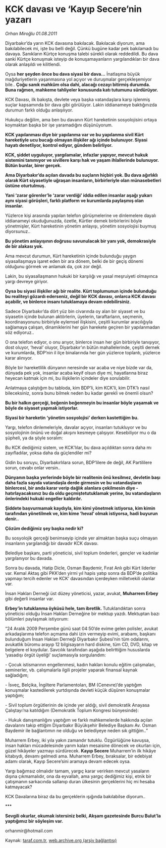 # KCK davası ve ‘Kayıp Secere’nin yazarı

*Orhan Miroğlu 01.08.2011*

<div class="yazi"><p>Diyarbakır’da yarın KCK davasına bakılacak. Bakılacak diyorum, ama bakılabilecek mi, işte bu belli değil. Çünkü bugüne kadar pek bakılamadı bu davaya. Sanıkların Kürtçe konuşma talebi sürekli olarak reddedildi. Bu dava sanki Kürtçe konuşmak isteyip de konuşamayanların yargılandıkları bir dava olarak anlaşıldı ve kilitlendi.</p>
<p>Oysa <strong>her şeyden önce bu dava siyasi bir dava...</strong> İnatlaşma büyük mağduriyetlerin yaşanmasına yol açıyor ve duruşmalar gerçekleşemiyor bile.. <strong>Çoğu sanık mahkûm olsa dahi, alacağı cezayı bitirmiş durumda. Buna rağmen, mahkeme tahliyeler konusunda katı tutumunu sürdürüyor.</strong></p>
<p>KCK Davası, ilk bakışta, devlete veya başka vatandaşlara karşı işlenmiş suçlar kapsamında bir dava gibi görülüyor. Lakin iddianameye baktığınızda durumun farklı olduğu anlaşılıyor.</p>
<p>Hukukçu değilim, ama ben bu davanın Kürt hareketinin sosyolojisini ortaya koymaktan başka bir işe yaramadığını düşünüyorum.</p>
<p><strong>KCK yapılanması diye bir yapılanma var ve bu yapılanma sivil Kürt hareketiyle ucu bucağı olmayan ilişkiler ağı içinde bulunuyor. Siyasi hayatı denetliyor, kontrol ediyor, gündem belirliyor.</strong></p>
<p><strong>KCK, şiddet uyguluyor, yargılamalar, infazlar yapıyor, mevcut hukuk sistemini tanımıyor ve sivillere karşı hak ve yaşam ihlallerinde bulunuyor. Bütün bunlar, birer gerçek.</strong></p>
<p><strong>Ama Diyarbakır’da açılan davada bu suçların hiçbiri yok. Bu dava ağırlıklı olarak Kürt siyasetiyle uğraşan insanların, birbirleriyle olan münasebetleri üstüne oturtulmuş.</strong></p>
<p><strong>Yani ‘zarar görenler’le ‘zarar verdiği’ iddia edilen insanlar aşağı yukarı aynı siyasi görüşleri, farklı platform ve kurumlarda paylaşmış olan insanlar.</strong></p>
<p>Yüzlerce kişi arasında yapılan telefon görüşmelerine ve dinlemelere dayalı iddianameyi okuduğunuzda, özetle, Kürtler demek birbirlerini böyle yönetmişler, Kürt hareketinin yönetim anlayışı, yönetim sosyolojisi buymuş diyorsunuz..</p>
<p><strong>Bu yönetim anlayışının doğrusu savunulacak bir yanı yok, demokrasiyle de bir alakası yok.</strong></p>
<p>Ama mevcut durumun, Kürt hareketinin içinde bulunduğu yaygın siyasallaşmaya işaret eden bir ara dönem, belki de bir geçiş dönemi olduğunu görmek ve anlamak da, çok zor değil.</p>
<p>Lakin, bu siyasallaşmanın hukuki bir karşılığı ve yasal meşruiyeti olmayınca yargı devreye giriyor.</p>
<p><strong>Oysa bu siyasi ilişkiler ağı bir realite. Kürt toplumunun içinde bulunduğu bu realiteyi gözardı ederseniz, değil bir KCK davası, onlarca KCK davası açabilir, ve binlerce insanı tutuklamaya devam edebilirsiniz.</strong></p>
<p>Sadece Diyarbakır’da dört yüz bin civarında oy alan bir siyaset ve bu siyasetin içinde bulunan aktörlerin, üyelerin, taraftarların, seçmenin, koordinasyonunu birbiriyle eylemsel ilişkisini, çeşitli kurumlar aracılığıyla sağlamaya çalışan, dinamiklerini her gün harekete geçiren bir yapılanmadan söz ediyoruz..</p>
<p>O ona telefon ediyor, o onu arıyor, binlerce insan her gün birbiriyle tanışıyor, dost oluyor, ‘heval’ oluyor, Diyarbakır’ın bütün mahallelerinde, çeşitli dernek ve kurumlarda, BDP’nin il ilçe binalarında her gün yüzlerce toplantı, yüzlerce karar alınıyor.</p>
<p>Böyle bir hareketlilik dünyanın neresinde var acaba ve niye bizde var da, dünyada pek yok, insanlar acaba keyif olsun diye mi, hayatlarına biraz heyecan katmak için mi, bu ilişkilerin içindeler diye sorulabilir.</p>
<p>Anlatmaya çalıştığım bu tabloda, kim BDP’li, kim KCK’li, kim DTK’lı nasıl bileceksiniz, sonra bunu bilmek neden bu kadar gerekli ve önemli olsun?</p>
<p><strong>Bu bir halkın gerçeği, beğenin beğenmeyin bu insanlar böyle yaşamak ve böyle de siyaset yapmak istiyorlar.</strong></p>
<p><strong>Siyasi bir hareketin ‘yönetim sosyolojisi’ derken kastettiğim bu.</strong></p>
<p>Yargı, telefon dinlemeleriyle, davalar açıyor, insanları tutukluyor ve bu sosyolojinin önünü ve doğal akışını kesmeye çalışıyor. Kesebiliyor mu o da şüpheli, ya da şöyle soralım:</p>
<p>Bu KCK dediğimiz sistem, ve KCK’lılar, bu dava açıldıktan sonra daha mı zayıfladılar, yoksa daha da güçlendiler mi?</p>
<p>Gidin bu soruyu, Diyarbakırlılara sorun, BDP’lilere de değil, AK Partililere sorun, cevabı onlar versin..</p>
<p><strong>Dünyanın başka yerlerinde böyle bir realitenin önü kesilmez, devletin başı daha fazla sayıda vatandaşla derde girmesin ve bu vatandaşların binlercesi, bir anda karar verip dağlık alanlara çekilmesin diye - hatırlayacaksınız bu da oldu geçmiştetutuklamak yerine, bu vatandaşların önlerindeki hukuki engeller kaldırılır.</strong></p>
<p><strong>Şiddete başvurmamak kaydıyla, kim kimi yönetmek istiyorsa, kim kimin tarafından yönetilmek ve, kim kime ‘heval’ olmak istiyorsa, hadi buyurun denir..</strong></p>
<p><strong>Çözüm dediğimiz şey başka nedir ki?</strong></p>
<p>Bu sosyolojik gerçeği benimseyip içinde yer almaktan başka suçu olmayan insanların yargılandığı bir davadır KCK davası.</p>
<p>Belediye başkanı, parti yöneticisi, sivil toplum önderleri, gençler ve kadınlar yargılanıyor bu davada.</p>
<p>Sonra bu davada, Hatip Dicle, Osman Baydemir, Fırat Anlı gibi Kürt liderler var. Kemal Aktaş gibi PKK’den yirmi yıl hapis yatıp sonra da BDP’de politika yapmayı tercih edenler ve KCK’ davasından içerdeyken milletvekili olanlar var.</p>
<p>İnsan Hakları Derneği üst düzey yöneticisi, yazar, avukat, <strong>Muharrem Erbey</strong> gibi değerli insanlar var.</p>
<p><strong>Erbey’in tutuklanma öyküsü hele, tam ibretlik. </strong>Tutuklandıktan sonra yöneticisi olduğu İnsan Hakları Derneğine bir mektup yazdı. Mektuptan bazı bölümleri paylaşmak istiyorum:</p>
<p>“24 Aralık 2009 Perşembe günü saat 04:50’de evime gelen polisler, avukat arkadaşlarıma telefon açmama dahi izin vermeyip evimi, arabamı, başkanı bulunduğum İnsan Hakları Derneği Diyarbakır Şubesi’nin tüm odalarını, avukatlık büromu arayıp 12 bilgisayarın hard diskine, tüm CD, DVD, kitap ve belgelere el koydular. Savcılık tarafından aşağıda belirttiğim hususlarda ‘yasadışı örgüt üyeliği’ suçlamasıyla sorgulandım:</p>
<p>- Çocuk istismarının engellenmesi, kadın hakları konulu eğitim çalışmaları, seminerler, vb. çalışmalarla ilgili projeler yaparak finansal kaynak sağladığım;</p>
<p>- İsveç, Belçika, İngiltere Parlamentoları, BM (Cenevre)’de yaptığım konuşmalar kastedilerek yurtdışında devleti küçük düşüren konuşmalar yaptığım;</p>
<p>- Sivil toplum örgütlerinin de içinde yer aldığı, sivil demokratik Anayasa Çalıştayı’na katıldığım (Demokratik Toplum Kongresi bünyesinde):</p>
<p>- Hukuk danışmanlığını yaptığım ve farklı mahkemelerde hakkında açılan davalarını takip ettiğim Diyarbakır Büyükşehir Belediye Başkanı Av. Osman Baydemir ile bağlantımın ne olduğu ve belediyeye neden sık gittiğim..”</p>
<p>Muharrem Erbey, iki yıla yakın zamandır tutuklu. Özgürlüğüne kavuşsa, insan hakları mücadelesinde yarım kalan mesaisine dönecek ve okurları için, güzel hikâyeler yazmayı sürdürecek. <strong>Kayıp Secere</strong> Muharrem’in ilk hikâye kitabıydı, devamı gelmedi ama. Muharrem Erbey, bıraksalar, bir edebiyat adamı olarak, Kayıp Secere’sini aramaya devam edecek oysa.</p>
<p>Yargı bağımsız olmalıdır tamam, yargıç karar verirken mevcut yasaların dışına çıkmamalıdır, ona da eyvallah, ama yargıç dediğimiz kişi, etnik bir çatışmanın sarkacında sallanıp duran ülkesinin gerçeklerini hiç mi hesaba katmayacak?</p>
<p>KCK Davalarına biraz da bu gerçeklerin ışığında bakılabilse diyorum.. </p>
<p>*** </p>
<p><strong>Sevgili okurlar, okumak istersiniz belki, Akşam gazetesinde Burcu Bulut’la yaptığımız bir söyleşim var.</strong></p>
<p>orhanmir@hotmail.com</p>
</div>

Kaynak: [taraf.com.tr](http://www.taraf.com.tr/orhan-miroglu/makale-kck-davasi-ve-kayip-secere-nin-yazari.htm), [web.archive.org (arşiv bağlantısı)](http://web.archive.org/web/20130720231105/http://www.taraf.com.tr/orhan-miroglu/makale-kck-davasi-ve-kayip-secere-nin-yazari.htm)
